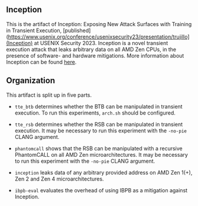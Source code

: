 ## Inception

This is the artifact of Inception: Exposing New Attack Surfaces with Training in Transient Execution, [published](https://www.usenix.org/conference/usenixsecurity23/presentation/trujillo](Inception) at USENIX Security 2023. Inception is a novel transient execution attack that leaks arbitrary data on all AMD Zen CPUs, in the presence of software- and hardware mitigations. More information about Inception can be found [here](https://comsec.ethz.ch/inception).

## Organization

This artifact is split up in five parts.

* `tte_btb` determines whether the BTB can be manipulated in transient execution. To run this experiments, `arch.sh` should be configured.

* `tte_rsb` determines whether the RSB can be manipulated in transient execution. It may be necessary to run this experiment with the `-no-pie` CLANG argument.

* `phantomcall` shows that the RSB can be manipulated with a recursive PhantomCALL on all AMD Zen microarchitectures. It may be necessary to run this experiment with the `-no-pie` CLANG argument.

* `inception` leaks data of any arbitrary provided address on AMD Zen 1(+), Zen 2 and Zen 4 microarchitectures.

* `ibpb-eval` evaluates the overhead of using IBPB as a mitigation against Inception.
